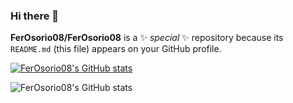 ### Hi there 👋


**FerOsorio08/FerOsorio08** is a ✨ _special_ ✨ repository because its `README.md` (this file) appears on your GitHub profile.

[![FerOsorio08's GitHub stats](https://github-readme-stats.vercel.app/api?username=FerOsorio08)](https://github.com/anuraghazra/github-readme-stats)

![FerOsorio08's GitHub stats](https://github-readme-stats.vercel.app/api?username=FerOsorio08&show_icons=true&theme=onedark)
